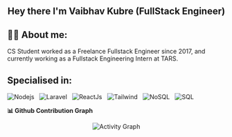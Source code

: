 <h2 align="center">
  Hey there I'm Vaibhav Kubre (FullStack Engineer) 
</h2>

## 👦🏽 About me:

<p>
CS Student worked as a Freelance Fullstack Engineer since 2017, and currently working as a Fullstack Engineering Intern at TARS.
</p>

<h2>Specialised in:</h2>

![Nodejs](https://img.shields.io/badge/🚀_Backend-NodeJS-3C873A) &nbsp;
![Laravel](https://img.shields.io/badge/🚀_Backend-Laravel-fb503b) &nbsp;
![ReactJs](https://img.shields.io/badge/⭐_Frontend-ReactJS-61dafb) &nbsp;
![Tailwind](https://img.shields.io/badge/⭐_Frontend-Tailwind-7c7ef2) &nbsp;
![NoSQL](https://img.shields.io/badge/💎_Database-MongoDB-3FA037) &nbsp;
![SQL](https://img.shields.io/badge/💎_Database-MySQL-F29111) &nbsp;

<summary><b>📊 Github Contribution Graph</b></summary>
<p align="center"<a href="#"><img alt="Activity Graph" src="https://activity-graph.herokuapp.com/graph?username=kubre&bg_color=0D1117&color=e05397&line=e05397&point=FFFFFF&hide_border=true&" /></a></p>
<br>
